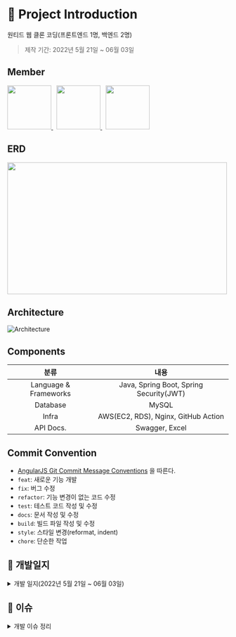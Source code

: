 # 📝 Project Introduction
원티드 웹 클론 코딩(프론트엔드 1명, 백엔드 2명)

>제작 기간: 2022년 5월 21일 ~ 06월 03일

## Member
<p>
  <a href="https://github.com/dkswnkk">
     <img src="https://github.com/dkswnkk.png" width="100">
  </a>
  &nbsp;
  <a href="https://github.com/kys95">
   <img src="https://github.com/kys95.png" width="100">
  </a>
  &nbsp;
  <a href="https://github.com/Sukyung-Park">
   <img src="https://github.com/Sukyung-Park.png" width="100">
  </a>
</p>




## ERD
<img width="500" height="300" src="https://user-images.githubusercontent.com/74492426/171628759-592a7ebd-8689-4c4a-9ce1-1daac59e2408.png">

## Architecture
![Architecture](https://user-images.githubusercontent.com/74492426/171627674-8b66a197-b380-487e-80a1-13c93edac510.png)

## Components
|분류|내용|
|:---:|:---:|
|Language & Frameworks|Java, Spring Boot, Spring Security(JWT)|
|Database|MySQL|
|Infra|AWS(EC2, RDS), Nginx, GitHub Action|
|API Docs.|Swagger, Excel|


## Commit Convention
- [AngularJS Git Commit Message Conventions](https://gist.github.com/stephenparish/9941e89d80e2bc58a153) 을 따른다.
- `feat`: 새로운 기능 개발
- `fix`: 버그 수정
- `refactor`: 기능 변경이 없는 코드 수정
- `test`: 테스트 코드 작성 및 수정
- `docs`: 문서 작성 및 수정
- `build`: 빌드 파일 작성 및 수정
- `style`: 스타일 변경(reformat, indent)
- `chore`: 단순한 작업

## 📝 개발일지

<details>
<summary>개발 일지(2022년 5월 21일 ~ 06월 03일)</summary>

## 2022-05-21(토)
안주
- ERD설계(80%진행)
  
퓨어
- ERD설계(80%진행)
- 가비아 도메인 구입 및 dev/prod 서버 구축
  
  
## 2022-05-22(일) 
안주
- ERD설계 마무리
- API 명세서 작성
 
퓨어
- ERD수정
- API 리스트업(80%)

## 2022-05-23(월) 
안주
- 회원가입 API 구현
- 로그인 API 구현
- 프론트와 회의 진행 
- 1차 피드백 받음

퓨어
- git pull 에러 해결
- git merge conflict 에러 해결
- 프론트와 회의 진행 : 리스트업한 API 중 주요 API먼저 구현하기로 함.
- 1차 피드백 : ERD 테이블 칼럼값 중 카멜케이스 안된 것 카멜케이스로 수정, API Method 중 DELETE를 PATCH로 수정
 
## 2022-05-24(화)
안주
- 배너 광고 조회 API 구현
- 유저 정보 조회 API 구현

퓨어
- 채용공고 화면 조회 API 구현

## 2022-05-25(수)
안주
- 이력서 생성 API구현
- 해당 유저의 모든 이력서 조회 API 구현
- 이력서 상세 조회 API 구현
- 이력서 삭제 API 구현
  
퓨어
- 채용공고 상세화면 조회 API 구현
- 채용공고 북마크 생성 API 구현
- 채용공고 북마크 취소 API 구현
- 북마크 조회 API 구현
  
## 2022-05-26(목)
 안주
  - 이력서 이름 변경 API 구현
  - 기본 이력서로 변경 API 구현
  - 이력서 작성 상태 변경 API 구현
  - 이력서 수정 API 구현
  
 퓨어
 - 회사 상세 조회 API 구현
 - 회사 정보 생성 API 구현
 - 회사 정보 수정 API 구현
 - 회사 정보 삭제 API 구현
  
## 2022-05-27(금)
안주
- 회원 탈퇴 API 구현
- 유저 프로필 이미지 변경 API 구현
  
퓨어
- 채용공고 좋아요 생성, 취소 버그 해결 
  
## 2022-05-28(토)
안주
- API 명세서 수정
- GitHub Action CI 추가
  
퓨어
- API 명세서 수정
  
## 2022-05-29(일)
안주
- 유저 기본정보 수정 API 구현
- 유저 프로필 조회 API 구현
  
퓨어
- 메인화면 이벤트 조회 API 구현
- 메인화면 아티클 조회 API 구현
  
  
## 2022-05-30(월)
안주
- 프로필 전문분야 설정 API 구현
- 프로필 정보 조회 API 오류 수정
- SMS 인증메세지 API구현(coolsms사용)
  
퓨어
- 회사 팔로우 유무 버그 해결
- 특정조건으로 회사 조회 API 구현
- 특정 태그로 회사 조회 API 구현
- 프론트와 회의 진행 : 프론트분께서 이제 막 퍼블리싱을 끝냄, 주요 화면 관련 API 관련 회의
  
## 2022-05-31(화)
안주
- 지원현황 조회 모델링
- API 명세서 
- 과제를 위한 prod, sub 도메인 구현
 
퓨어
- 채용정보 조회 API 구현
- 진행중인 이벤트 조회 API 구현
- 채용공고 좋아요 리스트 조회 API 구현
  
## 2022-06-01(수)
안주
- ERD 수정에 따른 몇몇개의 API 수정 중
- 마무리 작업을 위한 API 명세서 다듬기
- 마무리 지을 작업 정리 중(남은 API 개발 및 영상 과정 고민)
 
퓨어
- 카카오 OAuth 로그인 API 구현
- SMS로 4자리 인증번호 API(네이버 sens이용) 구현
- ERD 테이블 수정
- 2차 피드백 : ERD 각 status comment 수정, Alarm 테이블과 User 테이블 연결, query string이 포함된 API URL 구체화 

## 2022-06-02(목)
안주
- 작성중인 지원현황 조회 API 구현
- 회사 지원 현황 반환값 수정
- README Architecture 추가  
  

퓨어
- 팔로우, 좋아요 validation 추가
- 검색어 validation 추가 
- API 명세서 수정 및 보완
</details>

## 📝 이슈 
<details>
<summary>개발 이슈 정리</summary>

## 안주
1. git branch 충돌
- 문제: 충돌이 일어난 경우 간단한 두세 문장의 경우 inteliJ 상에서 충돌을 해결하지 않고 깃허브 상에서 해결하였는데, 그때 미처 해결하지 못했던 오류들이 ec2 상에서 build 할 때 에러를 뿜어댔다.
- 해결: GitHub Action을 이용한 CI를 적용하여, 모든 main branch로 보내는 모든 pull request의 코드들을 검증하여 에러를 사전에 발견하도록 하여 번거로움을 해결하였다.

2. validation 적용시 중복된 코드들로 인한 지저분함
- 문제: 기존의 경우 post 요청 시 controller 단에서 모두 조건문을 걸어줘서 해결해야 했다. 그러다 보니 코드가 지저분해졌다.
- 해결: @ControllerAdvice를 이용하여 모든 에러들을 한곳에서 처리하게끔 하였고, Dto 상에서 @valid를 이용하여 검증하였다.
  
3. DTO 클래스의 갯수 증가로 인한 지저분함
- 문제: 이력서 작성의 경우 Post로 요청받아야 하는 값이 너무 많다보니 Dto 클래스 파일이 너무 많아졌고, 가독성이 줄어들고 뭔가 객체지향 적이지 못했다.
- 해결: inner class를 사용하여 한 클래스 파일 내에서 전부 기입할 수 있게 해결하였다.
 
  
  
  
## 퓨어
1. ec2서버에서 git pull 할 때 에러(2022-05-23)
- 문제 : 새롭게 추가된 기능을 포함시키기 위해 원격 리포지토리(remote repository)에서 소스를 땡겨 올때 다음과 같은 에러가 발생했다.
```
error: Your local changes to the following files would be overwritten by merge:
         logs/app.log
please commit your changes or stash them before you merge.
```
- 해결 : merge 하기 전에 변경사항을 commit 하거나 stash한다.

2. ec2서버에 배포(2022-05-23)
- 문제 : 원격 접속이 끊어지면 서버가 죽어버린다.
- 해결 : nohum을 통해서 원격 접속이 끊어져도 백그라운드에서 알아서 돌아갈 수 있도록 했다.
         jar 파일을 동작시킬 때의 명령어의 앞, 뒤에 nohup, &만 붙여주면 된다.
  
3. 브랜치 생성 에러(2022-05-25)
- 문제 : 로컬에서 브랜치를 생성하고 원격 리포지토리에 적용시키려 했지만 실패했다.
- 해결 : 원격 리포지토리에서 브랜치를 먼저 생성한 후 로컬에서 
```
git clone -b {branch_name} --single-branch {저장소 URL}
```
을 통해 해당 브랜치만 따온다.
  
4. boolean 타입 validation 에러(2022-05-26)
- 문제 : 회사 생성 API 구현 중 boolean타입의 이용약관 및 가입동의 부분을 @AsserTrue 로 validation할 때 에러가 발생했다.
- 해결 : boolean대신에 Boolean으로 변경했다.
  
5. postman에서 데이터베이스 연결 실패 에러(2022-05-27)
- 문제 : FollowService단에서 해당 유저가 회사를 팔로우하고 있는지 status로 받아와서 0이아니면 이미 팔로우하고 있다고 처리하여 Exception으로 날려주고  0이라면 팔로우하는 비즈니스 로직을 다음과같이 구성했다.
```
public void createFollow(int companyIdx, Long userIdx) throws BaseException {
        int status = followDao.getFollowCompany(companyIdx, userIdx);
        System.out.println(status);
        if(status != 0 ){
            throw new BaseException(POST_FOLLOW_EXISTS);
        }
        try{
            followDao.createFollow(companyIdx, userIdx);

        } catch (Exception exception) {
            throw new BaseException(DATABASE_ERROR);
        }
    }
```

FollowDao에서의 쿼리문은 다음과 같다.
```
public int getFollowCompany(int companyIdx, Long userIdx){
        String GetFollowCompanyQuery = "select count(companyFollowIdx) from CompanyFollow where userIdx = ? and companyIdx = ? and status = 'ACTIVE'";
        Object[] GetFollowCompanyParams = new Object[]{userIdx, companyIdx};
        return this.jdbcTemplate.queryForObject(GetFollowCompanyQuery, int.class,GetFollowCompanyParams);
    }
```

하지만 실행해보면 실제 db상에서 팔로우하고 있음에도 불구하고 status가 0으로 출력되고 postman에서 다음과 같이 데이터베이스 연결에 실패하였다라고 출력됐다.
```
{
  "isSuccess" : "false",
  "code" : 4000,
  "message" : "데이터베이스 연결에 실패하였습니다."
}
```
- 해결 : 해당 비즈니스 로직과 코드 구성은 Like(좋아요)와 똑같지만 Like관련 API는 문제없이 출력되는 것을 확인하고 해당 로직과 구성은 문제없다고 판단했다. 
         이에 따라 해당 이슈를 팀장님께 보고드렸지만 해결방안을 찾지 못했다. 결국, 다른 작업을 하다가 이틀 뒤에 다시 실행해보니 정상적으로 출력됐다.

  
  
</details>
